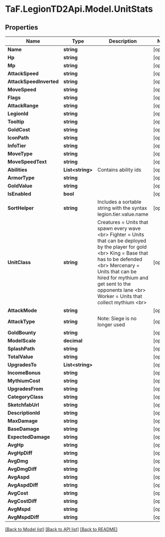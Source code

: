 
# TaF.LegionTD2Api.Model.UnitStats

## Properties

Name | Type | Description | Notes
------------ | ------------- | ------------- | -------------
**Name** | **string** |  | [optional] 
**Hp** | **string** |  | [optional] 
**Mp** | **string** |  | [optional] 
**AttackSpeed** | **string** |  | [optional] 
**AttackSpeedInverted** | **string** |  | [optional] 
**MoveSpeed** | **string** |  | [optional] 
**Flags** | **string** |  | [optional] 
**AttackRange** | **string** |  | [optional] 
**LegionId** | **string** |  | [optional] 
**Tooltip** | **string** |  | [optional] 
**GoldCost** | **string** |  | [optional] 
**IconPath** | **string** |  | [optional] 
**InfoTier** | **string** |  | [optional] 
**MoveType** | **string** |  | [optional] 
**MoveSpeedText** | **string** |  | [optional] 
**Abilities** | **List&lt;string&gt;** | Contains ability ids | [optional] 
**ArmorType** | **string** |  | [optional] 
**GoldValue** | **string** |  | [optional] 
**IsEnabled** | **bool** |  | [optional] 
**SortHelper** | **string** | Includes a sortable string with the syntax legion.tier.value.name | [optional] 
**UnitClass** | **string** | Creatures &#x3D; Units that spawn every wave &lt;br&gt; Fighter &#x3D; Units that can be deployed by the player for gold &lt;br&gt; King &#x3D; Base that has to be defended &lt;br&gt; Mercenary &#x3D; Units that can be hired for mythium and get sent to the opponents lane &lt;br&gt; Worker &#x3D; Units that collect mythium &lt;br&gt;  | [optional] 
**AttackMode** | **string** |  | [optional] 
**AttackType** | **string** | Note: Siege is no longer used | [optional] 
**GoldBounty** | **string** |  | [optional] 
**ModelScale** | **decimal** |  | [optional] 
**SplashPath** | **string** |  | [optional] 
**TotalValue** | **string** |  | [optional] 
**UpgradesTo** | **List&lt;string&gt;** |  | [optional] 
**IncomeBonus** | **string** |  | [optional] 
**MythiumCost** | **string** |  | [optional] 
**UpgradesFrom** | **string** |  | [optional] 
**CategoryClass** | **string** |  | [optional] 
**SketchfabUrl** | **string** |  | [optional] 
**DescriptionId** | **string** |  | [optional] 
**MaxDamage** | **string** |  | [optional] 
**BaseDamage** | **string** |  | [optional] 
**ExpectedDamage** | **string** |  | [optional] 
**AvgHp** | **string** |  | [optional] 
**AvgHpDiff** | **string** |  | [optional] 
**AvgDmg** | **string** |  | [optional] 
**AvgDmgDiff** | **string** |  | [optional] 
**AvgAspd** | **string** |  | [optional] 
**AvgAspdDiff** | **string** |  | [optional] 
**AvgCost** | **string** |  | [optional] 
**AvgCostDiff** | **string** |  | [optional] 
**AvgMspd** | **string** |  | [optional] 
**AvgMspdDiff** | **string** |  | [optional] 

[[Back to Model list]](../README.md#documentation-for-models)
[[Back to API list]](../README.md#documentation-for-api-endpoints)
[[Back to README]](../README.md)

